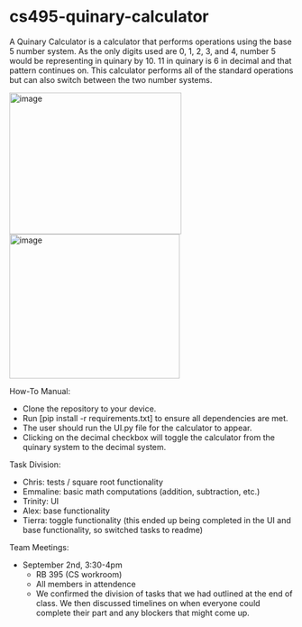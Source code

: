 # cs495-quinary-calculator

A Quinary Calculator is a calculator that performs operations using the base 5 number system. As the only digits used are 0, 1, 2, 3, and 4, number 5 would be representing in quinary by 10. 11 in quinary is 6 in decimal and that pattern continues on. This calculator performs all of the standard operations but can also switch between the two number systems.

<img width="305" height="251" alt="image" src="https://github.com/user-attachments/assets/5e6a69a0-8340-4c24-943a-5e9f3b2b8cb9" />
<img width="302" height="256" alt="image" src="https://github.com/user-attachments/assets/8b25fde3-595b-4918-8de8-95c4bfecf4fa" />

How-To Manual:
- Clone the repository to your device.
- Run [pip install -r requirements.txt] to ensure all dependencies are met.
- The user should run the UI.py file for the calculator to appear.
- Clicking on the decimal checkbox will toggle the calculator from the quinary system to the decimal system.

Task Division:
- Chris: tests / square root functionality 
- Emmaline: basic math computations (addition, subtraction, etc.)
- Trinity: UI
- Alex: base functionality
- Tierra: toggle functionality (this ended up being completed in the UI and base functionality, so switched tasks to readme)

Team Meetings:
- September 2nd, 3:30-4pm
  - RB 395 (CS workroom)
  - All members in attendence
  - We confirmed the division of tasks that we had outlined at the end of class. We then discussed timelines on when everyone could complete their part and any blockers that might come up.

